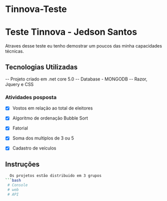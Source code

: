 # Tinnova-Teste
# Teste Tinnova - Jedson Santos

Atraves desse teste eu tenho demostrar um poucos das minha capacidades técnicas. 

## Tecnologias Utilizadas
-- Projeto criado em .net core 5.0
-- Database - MONGODB
-- Razor, Jquery e CSS  

### Atividades posposta

- [x] Vostos em relação ao total de eleitores
- [x] Algoritmo de ordenação Bubble Sort
- [x] Fatorial
- [x] Soma dos multiplos de 3 ou 5
- [x] Cadastro de veículos


## Instruções

```bash
  Os projetos estão distribuido em 3 grupos 
```bash
 # Console
 # web
 # API


